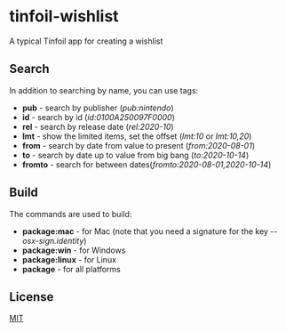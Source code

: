 # tinfoil-wishlist

A typical Tinfoil app for creating a wishlist

## Search

In addition to searching by name, you can use tags:
- **pub** - search by publisher (*pub:nintendo*)
- **id** - search by id (*id:0100A250097F0000*)
- **rel** - search by release date (*rel:2020-10*)
- **lmt** - show the limited items, set the offset (*lmt:10* or *lmt:10,20*)
- **from** - search by date from value to present (*from:2020-08-01*)
- **to** - search by date up to value from big bang (*to:2020-10-14*)
- **fromto** - search for between dates(*fromto:2020-08-01,2020-10-14*)

## Build

The commands are used to build:
- **package:mac** - for Mac (note that you need a signature for the key *--osx-sign.identity*)
- **package:win** - for Windows
- **package:linux** - for Linux
- **package** - for all platforms

## License

[MIT](LICENSE.md)
